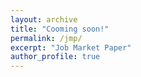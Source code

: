 ```yaml
---
layout: archive
title: "Cooming soon!"
permalink: /jmp/
excerpt: "Job Market Paper"
author_profile: true
---
```

